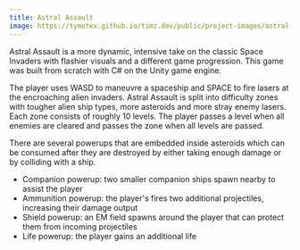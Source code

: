 ```yaml
---
title: Astral Assault
image: https://tymotex.github.io/timz.dev/public/project-images/astral-assault-thumbnail.png
---
```


Astral Assault is a more dynamic, intensive take on the classic Space Invaders with flashier
visuals and a different game progression. This game was built from scratch with C# on the
Unity game engine.

The player uses WASD to maneuvre a spaceship and SPACE to fire lasers at the encroaching alien
invaders. Astral Assault is split into difficulty zones with tougher alien ship types, more asteroids
and more stray enemy lasers. Each zone consists of roughly 10 levels. The player passes a level
when all enemies are cleared and passes the zone when all levels are passed.

There are several powerups that are embedded inside asteroids which can be consumed after they are destroyed
by either taking enough damage or by colliding with a ship.

-   Companion powerup: two smaller companion ships spawn nearby to assist the player
-   Ammunition powerup: the player's fires two additional projectiles, increasing their damage output
-   Shield powerup: an EM field spawns around the player that can protect them from incoming projectiles
-   Life powerup: the player gains an additional life
